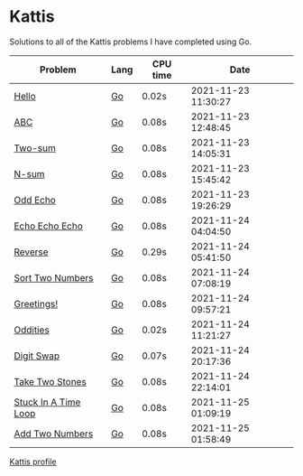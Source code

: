 # Kattis
Solutions to all of the Kattis problems I have completed using Go.

| Problem | Lang | CPU time | Date |
|---------|------|-----|------|
| [Hello](https://open.kattis.com/problems/hello) | [Go](Go/hello.go) | 0.02s | 2021-11-23 11:30:27 |
| [ABC](https://open.kattis.com/problems/abc) | [Go](Go/abc.go) | 0.08s | 2021-11-23 12:48:45 |
| [Two-sum](https://open.kattis.com/problems/twosum) | [Go](Go/twosum.go) | 0.08s | 2021-11-23 14:05:31 |
| [N-sum](https://open.kattis.com/problems/nsum)| [Go](Go/nsum.go) | 0.08s | 2021-11-23 15:45:42 |
| [Odd Echo](https://open.kattis.com/problems/oddecho) | [Go](Go/oddecho.go) | 0.08s | 2021-11-23 19:26:29 |
| [Echo Echo Echo](https://open.kattis.com/problems/echoechoecho) | [Go](Go/echoechoecho.go) | 0.08s | 2021-11-24 04:04:50 |
| [Reverse](https://open.kattis.com/problems/ofugsnuid) | [Go](Go/ofugsnuid.go) | 0.29s | 2021-11-24 05:41:50 |
| [Sort Two Numbers](https://open.kattis.com/problems/sorttwonumbers) | [Go](Go/sorttwonumbers.go) | 0.08s | 2021-11-24 07:08:19 |
| [Greetings!](https://open.kattis.com/problems/greetings2) | [Go](Go/greetings2.go) | 0.08s | 2021-11-24 09:57:21 |
| [Oddities](https://open.kattis.com/problems/oddities) | [Go](Go/oddities.go) | 0.02s | 2021-11-24 11:21:27 |
| [Digit Swap](https://open.kattis.com/problems/digitswap) | [Go](Go/digitswap.go) | 0.07s | 2021-11-24 20:17:36 |
| [Take Two Stones](https://open.kattis.com/problems/twostones) | [Go](Go/twostones.go) | 0.08s | 2021-11-24 22:14:01 |
| [Stuck In A Time Loop](https://open.kattis.com/problems/timeloop) | [Go](Go/timeloop.go) | 0.08s | 2021-11-25 01:09:19 |
| [Add Two Numbers](https://open.kattis.com/problems/addtwonumbers) | [Go](Go/addtwonumbers.go) | 0.08s | 2021-11-25 01:58:49 |

[Kattis profile](https://open.kattis.com/users/ramon-rodrigues1)
